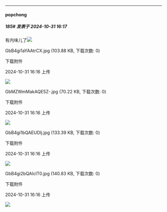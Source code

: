 ﻿
*****

####  popchong  
##### 185#       发表于 2024-10-31 16:17

有内味儿了<img src="https://static.saraba1st.com/image/smiley/face2017/105.png" referrerpolicy="no-referrer">

GbB4gi1aYAAtrCX.jpg
(103.88 KB, 下载次数: 0)

下载附件

2024-10-31 16:16 上传

<img src="https://img.saraba1st.com/forum/202410/31/161631yodrpib71zytppzs.jpg" referrerpolicy="no-referrer">

GbMZWmMakAQE5Z-.jpg
(70.22 KB, 下载次数: 0)

下载附件

2024-10-31 16:16 上传

<img src="https://img.saraba1st.com/forum/202410/31/161631dk10m6ceckvcm0c3.jpg" referrerpolicy="no-referrer">

GbB4gi1bQAEUDlj.jpg
(133.39 KB, 下载次数: 0)

下载附件

2024-10-31 16:16 上传

<img src="https://img.saraba1st.com/forum/202410/31/161631doktskz4azzwafa1.jpg" referrerpolicy="no-referrer">

GbB4gi2bQAIclT0.jpg
(140.83 KB, 下载次数: 0)

下载附件

2024-10-31 16:16 上传

<img src="https://img.saraba1st.com/forum/202410/31/161634ocxy5zxcw6mkhwxh.jpg" referrerpolicy="no-referrer">

